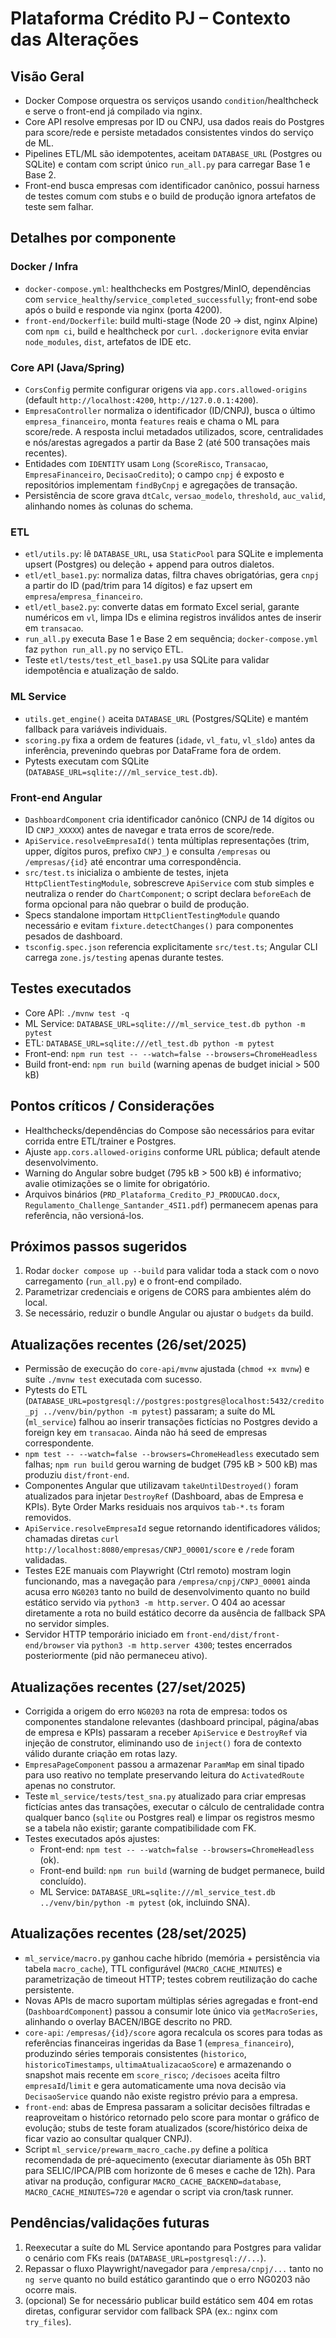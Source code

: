 # Plataforma Crédito PJ – Contexto das Alterações

## Visão Geral
- Docker Compose orquestra os serviços usando `condition`/healthcheck e serve o front-end já compilado via nginx.
- Core API resolve empresas por ID ou CNPJ, usa dados reais do Postgres para score/rede e persiste metadados consistentes vindos do serviço de ML.
- Pipelines ETL/ML são idempotentes, aceitam `DATABASE_URL` (Postgres ou SQLite) e contam com script único `run_all.py` para carregar Base 1 e Base 2.
- Front-end busca empresas com identificador canônico, possui harness de testes comum com stubs e o build de produção ignora artefatos de teste sem falhar.

## Detalhes por componente

### Docker / Infra
- `docker-compose.yml`: healthchecks em Postgres/MinIO, dependências com `service_healthy`/`service_completed_successfully`; front-end sobe após o build e responde via nginx (porta 4200).
- `front-end/Dockerfile`: build multi-stage (Node 20 → dist, nginx Alpine) com `npm ci`, build e healthcheck por `curl`. `.dockerignore` evita enviar `node_modules`, `dist`, artefatos de IDE etc.

### Core API (Java/Spring)
- `CorsConfig` permite configurar origens via `app.cors.allowed-origins` (default `http://localhost:4200`, `http://127.0.0.1:4200`).
- `EmpresaController` normaliza o identificador (ID/CNPJ), busca o último `empresa_financeiro`, monta `features` reais e chama o ML para score/rede. A resposta inclui metadados utilizados, score, centralidades e nós/arestas agregados a partir da Base 2 (até 500 transações mais recentes).
- Entidades com `IDENTITY` usam `Long` (`ScoreRisco`, `Transacao`, `EmpresaFinanceiro`, `DecisaoCredito`); o campo `cnpj` é exposto e repositórios implementam `findByCnpj` e agregações de transação.
- Persistência de score grava `dtCalc`, `versao_modelo`, `threshold`, `auc_valid`, alinhando nomes às colunas do schema.

### ETL
- `etl/utils.py`: lê `DATABASE_URL`, usa `StaticPool` para SQLite e implementa upsert (Postgres) ou deleção + append para outros dialetos.
- `etl/etl_base1.py`: normaliza datas, filtra chaves obrigatórias, gera `cnpj` a partir do ID (pad/trim para 14 dígitos) e faz upsert em `empresa`/`empresa_financeiro`.
- `etl/etl_base2.py`: converte datas em formato Excel serial, garante numéricos em `vl`, limpa IDs e elimina registros inválidos antes de inserir em `transacao`.
- `run_all.py` executa Base 1 e Base 2 em sequência; `docker-compose.yml` faz `python run_all.py` no serviço ETL.
- Teste `etl/tests/test_etl_base1.py` usa SQLite para validar idempotência e atualização de saldo.

### ML Service
- `utils.get_engine()` aceita `DATABASE_URL` (Postgres/SQLite) e mantém fallback para variáveis individuais.
- `scoring.py` fixa a ordem de features (`idade`, `vl_fatu`, `vl_sldo`) antes da inferência, prevenindo quebras por DataFrame fora de ordem.
- Pytests executam com SQLite (`DATABASE_URL=sqlite:///ml_service_test.db`).

### Front-end Angular
- `DashboardComponent` cria identificador canônico (CNPJ de 14 dígitos ou ID `CNPJ_XXXXX`) antes de navegar e trata erros de score/rede.
- `ApiService.resolveEmpresaId()` tenta múltiplas representações (trim, upper, dígitos puros, prefixo `CNPJ_`) e consulta `/empresas` ou `/empresas/{id}` até encontrar uma correspondência.
- `src/test.ts` inicializa o ambiente de testes, injeta `HttpClientTestingModule`, sobrescreve `ApiService` com stub simples e neutraliza o render do `ChartComponent`; o script declara `beforeEach` de forma opcional para não quebrar o build de produção.
- Specs standalone importam `HttpClientTestingModule` quando necessário e evitam `fixture.detectChanges()` para componentes pesados de dashboard.
- `tsconfig.spec.json` referencia explicitamente `src/test.ts`; Angular CLI carrega `zone.js/testing` apenas durante testes.

## Testes executados
- Core API: `./mvnw test -q`
- ML Service: `DATABASE_URL=sqlite:///ml_service_test.db python -m pytest`
- ETL: `DATABASE_URL=sqlite:///etl_test.db python -m pytest`
- Front-end: `npm run test -- --watch=false --browsers=ChromeHeadless`
- Build front-end: `npm run build` (warning apenas de budget inicial > 500 kB)

## Pontos críticos / Considerações
- Healthchecks/dependências do Compose são necessários para evitar corrida entre ETL/trainer e Postgres.
- Ajuste `app.cors.allowed-origins` conforme URL pública; default atende desenvolvimento.
- Warning do Angular sobre budget (795 kB > 500 kB) é informativo; avalie otimizações se o limite for obrigatório.
- Arquivos binários (`PRD_Plataforma_Credito_PJ_PRODUCAO.docx`, `Regulamento_Challenge_Santander_4SI1.pdf`) permanecem apenas para referência, não versioná-los.

## Próximos passos sugeridos
1. Rodar `docker compose up --build` para validar toda a stack com o novo carregamento (`run_all.py`) e o front-end compilado.
2. Parametrizar credenciais e origens de CORS para ambientes além do local.
3. Se necessário, reduzir o bundle Angular ou ajustar o `budgets` da build.

## Atualizações recentes (26/set/2025)
- Permissão de execução do `core-api/mvnw` ajustada (`chmod +x mvnw`) e suíte `./mvnw test` executada com sucesso.
- Pytests do ETL (`DATABASE_URL=postgresql://postgres:postgres@localhost:5432/credito_pj ../venv/bin/python -m pytest`) passaram; a suíte do ML (`ml_service`) falhou ao inserir transações fictícias no Postgres devido a foreign key em `transacao`. Ainda não há seed de empresas correspondente.
- `npm test -- --watch=false --browsers=ChromeHeadless` executado sem falhas; `npm run build` gerou warning de budget (795 kB > 500 kB) mas produziu `dist/front-end`.
- Componentes Angular que utilizavam `takeUntilDestroyed()` foram atualizados para injetar `DestroyRef` (Dashboard, abas de Empresa e KPIs). Byte Order Marks residuais nos arquivos `tab-*.ts` foram removidos.
- `ApiService.resolveEmpresaId` segue retornando identificadores válidos; chamadas diretas `curl http://localhost:8080/empresas/CNPJ_00001/score` e `/rede` foram validadas.
- Testes E2E manuais com Playwright (Ctrl remoto) mostram login funcionando, mas a navegação para `/empresa/cnpj/CNPJ_00001` ainda acusa erro `NG0203` tanto no build de desenvolvimento quanto no build estático servido via `python3 -m http.server`. O 404 ao acessar diretamente a rota no build estático decorre da ausência de fallback SPA no servidor simples.
- Servidor HTTP temporário iniciado em `front-end/dist/front-end/browser` via `python3 -m http.server 4300`; testes encerrados posteriormente (pid não permaneceu ativo).

## Atualizações recentes (27/set/2025)
- Corrigida a origem do erro `NG0203` na rota de empresa: todos os componentes standalone relevantes (dashboard principal, página/abas de empresa e KPIs) passaram a receber `ApiService` e `DestroyRef` via injeção de construtor, eliminando uso de `inject()` fora de contexto válido durante criação em rotas lazy.
- `EmpresaPageComponent` passou a armazenar `ParamMap` em sinal tipado para uso reativo no template preservando leitura do `ActivatedRoute` apenas no construtor.
- Teste `ml_service/tests/test_sna.py` atualizado para criar empresas fictícias antes das transações, executar o cálculo de centralidade contra qualquer banco (`sqlite` ou Postgres real) e limpar os registros mesmo se a tabela não existir; garante compatibilidade com FK.
- Testes executados após ajustes:
  - Front-end: `npm test -- --watch=false --browsers=ChromeHeadless` (ok).
  - Front-end build: `npm run build` (warning de budget permanece, build concluído).
  - ML Service: `DATABASE_URL=sqlite:///ml_service_test.db ../venv/bin/python -m pytest` (ok, incluindo SNA).

## Atualizações recentes (28/set/2025)
- `ml_service/macro.py` ganhou cache híbrido (memória + persistência via tabela `macro_cache`), TTL configurável (`MACRO_CACHE_MINUTES`) e parametrização de timeout HTTP; testes cobrem reutilização do cache persistente.
- Novas APIs de macro suportam múltiplas séries agregadas e front-end (`DashboardComponent`) passou a consumir lote único via `getMacroSeries`, alinhando o overlay BACEN/IBGE descrito no PRD.
- `core-api`: `/empresas/{id}/score` agora recalcula os scores para todas as referências financeiras ingeridas da Base 1 (`empresa_financeiro`), produzindo séries temporais consistentes (`historico`, `historicoTimestamps`, `ultimaAtualizacaoScore`) e armazenando o snapshot mais recente em `score_risco`; `/decisoes` aceita filtro `empresaId`/`limit` e gera automaticamente uma nova decisão via `DecisaoService` quando não existe registro prévio para a empresa.
- `front-end`: abas de Empresa passaram a solicitar decisões filtradas e reaproveitam o histórico retornado pelo score para montar o gráfico de evolução; stubs de teste foram atualizados (score/histórico deixa de ficar vazio ao consultar qualquer CNPJ).
- Script `ml_service/prewarm_macro_cache.py` define a política recomendada de pré-aquecimento (executar diariamente às 05h BRT para SELIC/IPCA/PIB com horizonte de 6 meses e cache de 12h). Para ativar na produção, configurar `MACRO_CACHE_BACKEND=database`, `MACRO_CACHE_MINUTES=720` e agendar o script via cron/task runner.

## Pendências/validações futuras
1. Reexecutar a suíte do ML Service apontando para Postgres para validar o cenário com FKs reais (`DATABASE_URL=postgresql://...`).
2. Repassar o fluxo Playwright/navegador para `/empresa/cnpj/...` tanto no `ng serve` quanto no build estático garantindo que o erro NG0203 não ocorre mais.
3. (opcional) Se for necessário publicar build estático sem 404 em rotas diretas, configurar servidor com fallback SPA (ex.: nginx com `try_files`).
